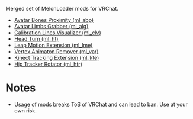 Merged set of MelonLoader mods for VRChat.

* [Avatar Bones Proximity (ml_abp)](../../tree/master/ml_abp)
* [Avatar Limbs Grabber (ml_alg)](../../tree/master/ml_alg)
* [Calibration Lines Visualizer (ml_clv)](../../tree/master/ml_clv)
* [Head Turn (ml_ht)](../../tree/master/ml_ht)
* [Leap Motion Extension (ml_lme)](../../tree/master/ml_lme)
* [Vertex Animaton Remover (ml_var)](../../tree/master/ml_var)
* [Kinect Tracking Extension (ml_kte)](../../tree/master/ml_kte)
* [Hip Tracker Rotator (ml_htr)](../../tree/master/ml_htr)

# Notes
* Usage of mods breaks ToS of VRChat and can lead to ban. Use at your own risk.
